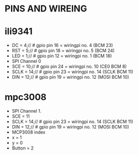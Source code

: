 PINS AND WIREING
================


ili9341
=======
 * DC   = 4;// # gpio pin 16 = wiringpi no. 4 (BCM 23)
 * RST  = 5;// # gpio pin 18 = wiringpi no. 5 (BCM 24)
 * LED  = 1;// # gpio pin 12 = wiringpi no. 1 (BCM 18)
 * SPI Channel 0
  * SCE  = 10;// # gpio pin 24 = wiringpi no. 10 (CE0 BCM 8) 
  * SCLK = 14;// # gpio pin 23 = wiringpi no. 14 (SCLK BCM 11)
  * DIN  = 12;// # gpio pin 19 = wiringpi no. 12 (MOSI BCM 10)

mpc3008
=======
 * SPI Channel 1.
  * SCE = 11
   * SCLK = 14;// # gpio pin 23 = wiringpi no. 14 (SCLK BCM 11)
   * DIN  = 12;// # gpio pin 19 = wiringpi no. 12 (MOSI BCM 10)
 * MCP3008 index
  * x = 1
  * y = 0
  * Button = 2
